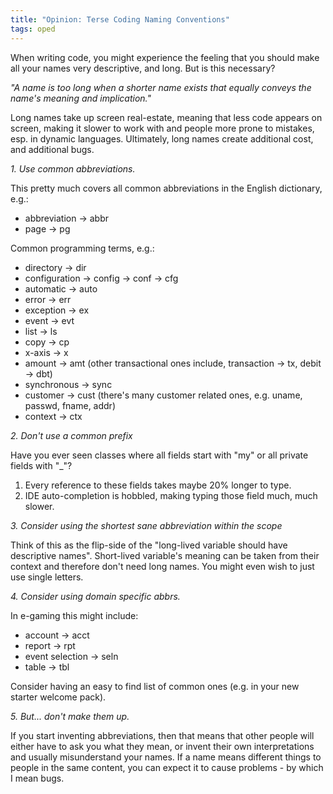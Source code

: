 ```yaml
---
title: "Opinion: Terse Coding Naming Conventions"
tags: oped
---
```

When writing code, you might experience the feeling that you should make all your names very descriptive, and long. But is this necessary? 

<em>"A name is too long when a shorter name exists that equally conveys the name's meaning and implication."</em> 

Long names take up screen real-estate, meaning that less code appears on screen, making it slower to work with and people more prone to mistakes, esp. in dynamic languages. Ultimately, long names create additional cost, and additional bugs.

<em>1. Use common abbreviations.</em>

This pretty much covers all common abbreviations in the English dictionary, e.g.:

* abbreviation &rarr; abbr
* page &rarr; pg

Common programming terms, e.g.:

* directory &rarr; dir
* configuration &rarr; config &rarr; conf &rarr; cfg
* automatic &rarr; auto
* error &rarr; err
* exception &rarr; ex
* event &rarr; evt
* list &rarr; ls
* copy &rarr; cp
* x-axis &rarr; x
* amount &rarr; amt (other transactional ones include, transaction &rarr; tx, debit &rarr; dbt)
* synchronous &rarr; sync
* customer &rarr; cust (there's many customer related ones, e.g. uname, passwd, fname, addr)
* context &rarr; ctx

<em>2. Don't use a common prefix</em>

Have you ever seen classes where all fields start with "my" or all private fields with "_"?

<ol>
<li>Every reference to these fields takes maybe 20% longer to type.</li>
<li>IDE auto-completion is hobbled, making typing those field much, much slower.</li>
</ol>

<em>3. Consider using the shortest sane abbreviation within the scope</em>

Think of this as the flip-side of the "long-lived variable should have descriptive names". Short-lived variable's meaning can be taken from their context and therefore don't need long names. You might even wish to just use single letters.

<em>4. Consider using domain specific abbrs.</em>

In e-gaming this might include:

* account &rarr; acct
* report &rarr; rpt
* event selection &rarr; seln
* table &rarr; tbl

Consider having an easy to find list of common ones (e.g. in your new starter welcome pack).

<em>5. But... don't make them up.</em>

If you start inventing abbreviations, then that means that other people will either have to ask you what they mean, or invent their own interpretations and usually misunderstand your names. If a name means different things to people in the same content, you can expect it to cause problems - by which I mean bugs.

